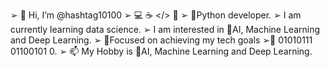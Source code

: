 ➢ 👋 Hi, I’m @hashtag10100
➢ 💻  ☕  </> 🔁
➢ 🐍Python developer.
➢  I am currently learning data science.
➢  I am interested in 🤖AI, Machine Learning and Deep Learning.
➢ 🎯Focused on achieving my tech goals
➢🤖 01010111 01100101 0.
➢ 📫 My Hobby is 🤖AI, Machine Learning and Deep Learning.

<!---
hashtag10100/hashtag10100 is a ✨ special ✨ repository because its `README.md` (this file) appears on your GitHub profile.
You can click the Preview link to take a look at your changes.
--->
